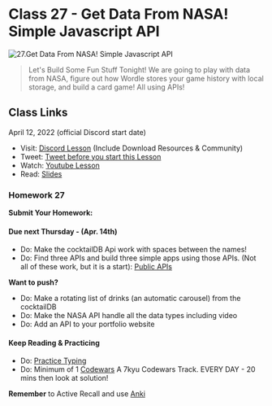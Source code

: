 # Class 27 - Get Data From NASA! Simple Javascript API

![27.Get Data From NASA! Simple Javascript API](https://cdn.hashnode.com/res/hashnode/image/upload/v1676661576235/InUkHgWvL.png?auto=compress)

> Let's Build Some Fun Stuff Tonight! We are going to play with data from NASA, figure out how Wordle stores your game history with local storage, and build a card game! All using APIs!

## Class Links

April 12, 2022 (official Discord start date)

- Visit: [Discord Lesson](https://discord.com/channels/735923219315425401/738891289071714388/963551906142236702) (Include Download Resources & Community)
- Tweet: [Tweet before you start this Lesson](https://twitter.com/leonnoel/status/1513992949884809219)
- Watch: [Youtube Lesson](https://youtu.be/b5rjEW-_6po)
- Read: [Slides](https://slides.com/leonnoel/100devs2-more-api-review)

### Homework 27

**Submit Your Homework:**

#### Due next Thursday - (Apr. 14th)

- Do: Make the cocktailDB Api work with spaces between the names!
- Do: Find three APIs and build three simple apps using those APIs. (Not all of these work, but it is a start): [Public APIs
  ](https://github.com/public-apis/public-apis)

**Want to push?**

- Do: Make a rotating list of drinks (an automatic carousel) from the cocktailDB
- Do: Make the NASA API handle all the data types including video
- Do: Add an API to your portfolio website

#### Keep Reading & Practicing

- Do: [Practice Typing](https://www.keybr.com/)
- Do: Minimum of 1 [Codewars](https://codewars.com/) A 7kyu Codewars Track. EVERY DAY - 20 mins then look at solution!

**Remember** to Active Recall and use [Anki](https://apps.ankiweb.net/)
